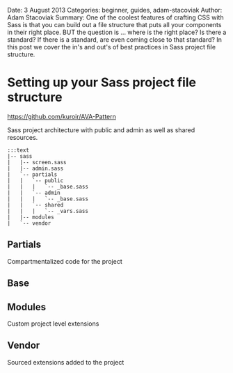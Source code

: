 Date: 3 August 2013
Categories: beginner, guides, adam-stacoviak
Author: Adam Stacoviak
Summary: One of the coolest features of crafting CSS with Sass is that you can build out a file structure that puts all your components in their right place. BUT the question is ... where is the right place? Is there a standard? If there is a standard, are even coming close to that standard? In this post we cover the in's and out's of best practices in Sass project file structure.

# Setting up your Sass project file structure

https://github.com/kuroir/AVA-Pattern

Sass project architecture with public and admin as well as shared resources.

    :::text
    |-- sass
    |   |-- screen.sass
    |   |-- admin.sass
    |   `-- partials
    |   |   `-- public
    |   |   |   `-- _base.sass
    |   |   `-- admin
    |   |   |   `-- _base.sass
    |   |   `-- shared
    |   |   |   `-- _vars.sass
    |   |-- modules
    |   `-- vendor

## Partials

Compartmentalized code for the project

## Base

## Modules

Custom project level extensions

## Vendor

Sourced extensions added to the project